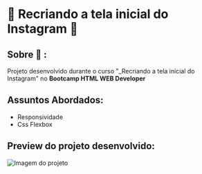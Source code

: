 # :rocket: Recriando a tela inicial do Instagram :rocket:	

## Sobre :speech_balloon: : 
Projeto desenvolvido durante o curso "_Recriando a tela inicial do Instagram" no **Bootcamp HTML WEB Developer**

## Assuntos Abordados: 
* Responsividade
* Css Flexbox

## Preview do projeto desenvolvido: 
![Imagem do projeto](https://github.com/leticia-rodriguesf/instagram-telaInicial/img/foto.png)
